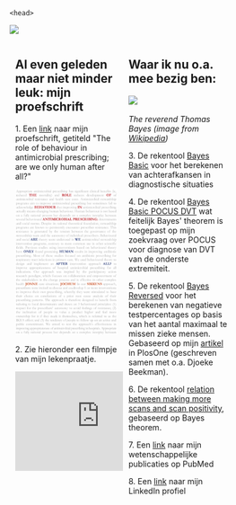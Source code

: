 <html>
    
    <head>
<meta name="viewport" content="width=device-width, initial-scale=1">
<style>
* {
  box-sizing: border-box;
}
.column {
  float: left;
  width: 50%;
  padding: 10px;
}

/* Clear floats after the columns */
.row:after {
  content: "";
  display: table;
  clear: both;
}
</style>
</head>  
<body>
<img src="IMG_1505.jpeg" style="width 200px;height:auto;">
 <div class="row">
  <div class="column">
    <h2>Al even geleden maar niet minder leuk: mijn proefschrift</h2>
<p> 1. Een <a href="proefschrift Jonne Sikkens.pdf" target="_blank">link</a> naar mijn proefschrift, getiteld "The role of behaviour in antimicrobial prescribing; are we only human after all?"</p>
<a href="proefschrift Jonne Sikkens.pdf" target="_blank">
    <img src="20181219 Cover proefschrift groot.jpg" alt="cover proefschrift" style="width:300px;height:auto;"> 
</a>
<p>2. Zie hieronder een filmpje van mijn lekenpraatje.</p>
<iframe width="300" height="177" src="https://www.youtube.com/embed/1f3OyCzw0ec" frameborder="0" allow="accelerometer; autoplay; encrypted-media; gyroscope; picture-in-picture" allowfullscreen></iframe>
</div>
  <div class="column">
    <h2>Waar ik nu o.a. mee bezig ben:</h2>
<img src="https://upload.wikimedia.org/wikipedia/commons/d/d4/Thomas_Bayes.gif" style="width 50px;height:auto;">
<p><i>The reverend Thomas Bayes (image from <a href="https://en.wikipedia.org/wiki/Thomas_Bayes#/media/File:Thomas_Bayes.gif" target="_blank">Wikipedia</a>)</i><p>
<p></p>
<p>3. De rekentool <a href="https://jonne.shinyapps.io/BayesBasic/" target="_blank">Bayes Basic</a> voor het berekenen van achterafkansen in diagnostische situaties</p>
<p>4. De rekentool <a href="https://jonne.shinyapps.io/BayesBasicPOCUSDVT/" target="_blank">Bayes Basic POCUS DVT</a> wat feitelijk Bayes' theorem is toegepast op mijn zoekvraag over POCUS voor diagnose van DVT van de onderste extremiteit.</p>
<p>5. De rekentool <a href="https://jonne.shinyapps.io/BayesReverse/" target="_blank">Bayes Reversed</a> voor het berekenen van negatieve testpercentages op basis van het aantal maximaal te missen zieke mensen. Gebaseerd op mijn <a href="https://journals.plos.org/plosone/article?id=10.1371/journal.pone.0150891" target="_blank">artikel</a> in PlosOne (geschreven samen met o.a. Djoeke Beekman).</p>
<p>6. De rekentool <a href="https://jonne.shinyapps.io/Bayes_how_many_CTs/" target="_blank">relation between making more scans and scan positivity</a>, gebaseerd op Bayes theorem.
<p>7. Een <a href="https://www.ncbi.nlm.nih.gov/pubmed/?term=sikkens%20jj%5BAuthor%5D&cmd=DetailsSearch" target="_blank">link</a> naar mijn wetenschappelijke publicaties op PubMed</p>
<p>8. Een <a href="https://www.linkedin.com/in/jonnesikkens/" target="_blank">link</a> naar mijn LinkedIn profiel</p>

